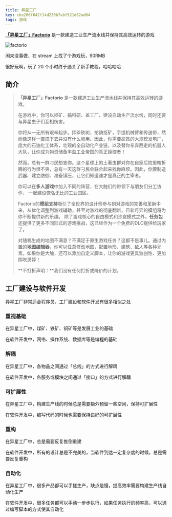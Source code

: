 ```yaml
---
title: 异星工厂
key: cbe206f642f14d230b7abf521d62ad04
tags: 游戏
---
```


**[「异星工厂」Factorio](https://store.steampowered.com/app/427520/Factorio/)** 是一款建造工业生产流水线并保持其高效运转的游戏

![factorio](https://hate13-blog-1251885630.cos.ap-chengdu.myqcloud.com/factorio.jpg)

<!--more-->

闲来没事做，在 stream 上找了个游戏玩，90RMB

很好玩啊，玩了 20 个小时终于通关了新手教程，哈哈哈哈

## 简介

> **「异星工厂」Factorio** 是一款建造工业生产流水线并保持其高效运转的游戏。
>
> 在游戏中，你可以抠矿、搞科研、盖工厂、建设自动生产流水线，同时还要与异星虫子们互相伤害。
>
> 你将从一无所有艰辛起步。挥斧砍树，抡镐抠矿，手搓机械臂和传送带，然而像这样一直搞下去并没有什么卵用。因此，你需要高效的大规模发电厂，庞大的石油化工体系，壮观的全自动化产业链，以及替你东奔西走的机器人大队，让你成为物资储备丰盈工业帝国的真正操控者！
>
> 然而，总有一群刁民想害你。这个星球上的土著虫群对你在自家后院里瞎折腾的行为很不爽，总有一天这群刁民会联合起来找你麻烦。因此，你要制造武器、建立防御、准备镇压，让它们知道谁才是真正的主宰者。
>
> 你可以在**多人游戏**中加入不同的阵营，在大触们的带领下与朋友们分工协作， 一起建设恢弘无比的工业园区。
>
> Factorio的**模组支持**吸引了全世界的设计师参与到对游戏的完善和革新中来，从优化调整到游戏辅助，甚至对游戏的彻底翻新，日新月异的模组将为你不断提供新的乐趣。
> 除了游戏核心的自由模式和沙盒模式之外，**任务包**还提供了更多不同形式的游戏挑战，这已经作为一个免费的DLC提供给玩家了。
>
> 对随机生成的地图不满意？不满足于原生游戏任务？这都不是事儿。通过内置的**地图编辑器**，你可以任意修改地图，配置地形、建筑、敌人等各种元素。如果你是大触，还可以添加自定义脚本，让你的游戏更具独创性、更加阴吹思婷！
>
> **不打折声明：**我们没有任何打折或降价的计划。

## 工厂建设与软件开发

异星工厂非常适合程序员，工厂建设和软件开发有很多相似之处

### 重视基础

在异星工厂中，煤矿、铁矿、铜矿等是发展工业的基础

在软件开发中，网络、操作系统、数据库等是编程的基础

### 解耦

在异星工厂中，各物品之间通过「总线」的方式进行解耦

在软件开发中，各服务或模块之间通过「接口」的方式进行解耦

### 可扩展性

在异星工厂中，构建生产线的时候总是需要额外预留一些空间，保持可扩展性

在软件开发中，编写代码的时候也需要保持良好的可扩展性

### 重构

在异星工厂中，总是需要反复推倒重建

在软件开发中，所有的设计总是不完美的，当软件到达一定复杂度的时候，总是需要反复重构

### 自动化

在异星工厂中，很多产品都可以手搓生产，缺点是慢，提高效率需要构建生产线自动化生产

在软件开发中，很多任务都可以手动一步步执行，如果任务执行的频率高，可以通过编写脚本的方式使其自动化